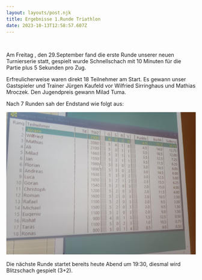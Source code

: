 ```yaml
---
layout: layouts/post.njk
title: Ergebnisse 1.Runde Triathlon
date: 2023-10-13T12:58:57.607Z
---
```

![]()

A﻿m Freitag , den 29.September fand die erste Runde unserer neuen Turnierserie statt, gespielt wurde Schnellschach mit 10 Minuten für die Partie plus 5 Sekunden pro Zug.

E﻿rfreulicherweise waren direkt 18 Teilnehmer am Start.
E﻿s gewann unser Gastspieler und Trainer Jürgen Kaufeld vor Wilfried Sirringhaus und Mathias Mroczek.
D﻿en Jugendpreis gewann Milad Tuma.

N﻿ach 7 Runden sah der Endstand wie folgt aus:



![](src/images/triathlon-rapid-20230929.jpg)



D﻿ie nächste Runde startet bereits heute Abend um 19:30, diesmal wird Blitzschach gespielt (3+2).